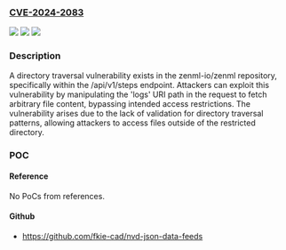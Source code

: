 ### [CVE-2024-2083](https://cve.mitre.org/cgi-bin/cvename.cgi?name=CVE-2024-2083)
![](https://img.shields.io/static/v1?label=Product&message=zenml-io%2Fzenml&color=blue)
![](https://img.shields.io/static/v1?label=Version&message=unspecified%3C%200.55.5%20&color=brighgreen)
![](https://img.shields.io/static/v1?label=Vulnerability&message=CWE-29%20Path%20Traversal%3A%20'%5C..%5Cfilename'&color=brighgreen)

### Description

A directory traversal vulnerability exists in the zenml-io/zenml repository, specifically within the /api/v1/steps endpoint. Attackers can exploit this vulnerability by manipulating the 'logs' URI path in the request to fetch arbitrary file content, bypassing intended access restrictions. The vulnerability arises due to the lack of validation for directory traversal patterns, allowing attackers to access files outside of the restricted directory.

### POC

#### Reference
No PoCs from references.

#### Github
- https://github.com/fkie-cad/nvd-json-data-feeds

